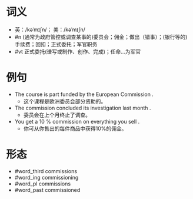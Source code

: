 # 词义
- 英：/kəˈmɪʃn/； 美：/kəˈmɪʃn/
- #n (通常为政府管控或调查某事的)委员会；佣金；做出（错事）；(银行等的)手续费；回扣；正式委托；军官职务
- #vt 正式委托(谱写或制作、创作、完成)；任命…为军官
# 例句
- The course is part funded by the European Commission .
	- 这个课程是欧洲委员会部分资助的。
- The commission concluded its investigation last month .
	- 委员会在上个月终止了调查。
- You get a 10 % commission on everything you sell .
	- 你可从你售出的每件商品中获得10%的佣金。
# 形态
- #word_third commissions
- #word_ing commissioning
- #word_pl commissions
- #word_past commissioned
